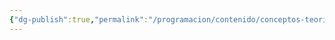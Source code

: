 ```yaml
---
{"dg-publish":true,"permalink":"/programacion/contenido/conceptos-teoricos/poo-programacion-orientada-a-objetos/"}
---
```


